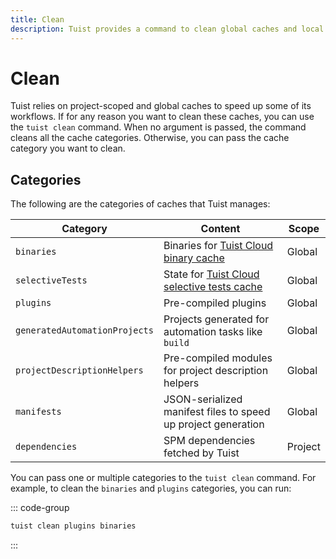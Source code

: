 ```yaml
---
title: Clean
description: Tuist provides a command to clean global caches and local caches
---
```


# Clean

Tuist relies on project-scoped and global caches to speed up some of its workflows. If for any reason you want to clean these caches, you can use the `tuist clean` command. When no argument is passed, the command cleans all the cache categories. Otherwise, you can pass the cache category you want to clean.

## Categories

The following are the categories of caches that Tuist manages:

| Category | Content | Scope |
| ---- | ---- | ---- |
| `binaries` | Binaries for [Tuist Cloud binary cache](/cloud/binary-caching) | Global |
| `selectiveTests` | State for [Tuist Cloud selective tests cache](/cloud/selective-testing) | Global |
| `plugins` | Pre-compiled plugins | Global |
| `generatedAutomationProjects` | Projects generated for automation tasks like `build` | Global |
| `projectDescriptionHelpers` | Pre-compiled modules for project description helpers | Global |
| `manifests` |  JSON-serialized manifest files to speed up project generation | Global | 
| `dependencies` | SPM dependencies fetched by Tuist | Project |

You can pass one or multiple categories to the `tuist clean` command. For example, to clean the `binaries` and `plugins` categories, you can run:

::: code-group
```bash [Clean plugins and binaries]
tuist clean plugins binaries
```
:::